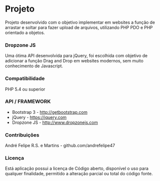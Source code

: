 # Projeto
Projeto desenvolvido com o objetivo implementar em websites a função de arrastar e soltar para fazer upload de arquivos, utilizando PHP PDO e PHP orientado a objetos.

### Dropzone JS
Uma ótima API desenvolvida para jQuery, foi escolhida com objetivo de adicionar a função Drag and Drop em websites modernos, sem muito conhecimento de Javascript.

### Compatibilidade
PHP 5.4 ou superior

### API / FRAMEWORK
* Bootstrap 3 - http://getbootstrap.com
* jQuery - https://jquery.com
* Dropzone JS - http://www.dropzonejs.com

### Contribuições
André Felipe R.S. e Martins - github.com/andrefelipe47

### Licença
Está aplicação possui a licença de Código aberto, disponível o uso para qualquer finalidade, permitido a alteração parcial ou total do código fonte.


